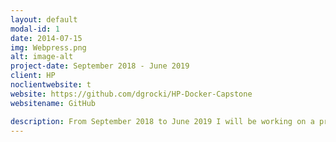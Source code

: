 ```yaml
---
layout: default
modal-id: 1
date: 2014-07-15
img: Webpress.png
alt: image-alt
project-date: September 2018 - June 2019
client: HP
noclientwebsite: t
website: https://github.com/dgrocki/HP-Docker-Capstone
websitename: GitHub

description: From September 2018 to June 2019 I will be working on a project with HP which will involve containerizing the process for their PageWide Industrial Webpress. Some of the technologies we will be using for this project include Docker for the containerization, and Kubernetes for container management. I will be working with a group of seven, including two team leaders who currently work at HP, to complete this project. The main focus of this project is to containerize each individual aspect of the current WebPress process in order to reduce process downtime and to maximize the utilization of server space. Please view the GitHub link provided below if you would like to learn more about this project.
---
```

